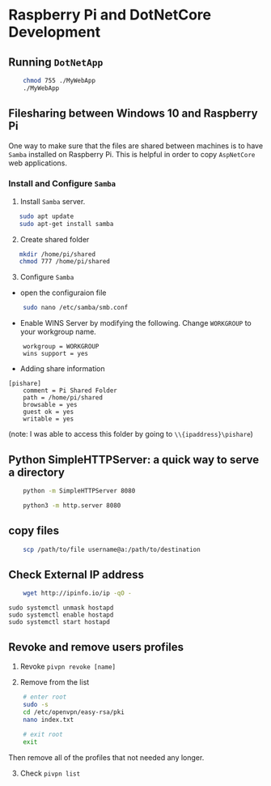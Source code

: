 # Raspberry Pi and DotNetCore Development

## Running `DotNetApp`

```bash
    chmod 755 ./MyWebApp
    ./MyWebApp
```

## Filesharing between Windows 10 and Raspberry  Pi

One way to make sure that the files are shared between machines is to have `Samba` installed on Raspberry Pi.
This is helpful in order to copy `AspNetCore` web applications. 

### Install and Configure `Samba`

1. Install `Samba` server.

```bash
   sudo apt update
   sudo apt-get install samba
```

2. Create shared folder

```bash
   mkdir /home/pi/shared
   chmod 777 /home/pi/shared
```

3. Configure `Samba`

- open the configuraion file

```bash
    sudo nano /etc/samba/smb.conf
```

- Enable WINS Server by modifying the following. Change `WORKGROUP` to your workgroup name.

```text
    workgroup = WORKGROUP 
    wins support = yes
```

- Adding share information

```text
[pishare]
 	comment = Pi Shared Folder
 	path = /home/pi/shared
	browsable = yes
	guest ok = yes
	writable = yes
```

(note: I was able to access this folder by going to `\\{ipaddress}\pishare`)

## Python SimpleHTTPServer: a quick way to serve a directory

```bash 
    python -m SimpleHTTPServer 8080

    python3 -m http.server 8080
```

## copy files

```bash
    scp /path/to/file username@a:/path/to/destination
```

## Check External IP address

```bash
    wget http://ipinfo.io/ip -qO -
```

```
sudo systemctl unmask hostapd
sudo systemctl enable hostapd
sudo systemctl start hostapd
```

## Revoke and remove users profiles

1. Revoke `pivpn revoke [name]`

2. Remove from the list
```bash
    # enter root
    sudo -s
    cd /etc/openvpn/easy-rsa/pki
    nano index.txt
    
    # exit root
    exit
```

Then remove all of the profiles that not needed any longer.

3. Check `pivpn list`